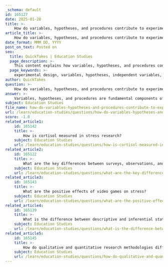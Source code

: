 ```yaml
---
_schema: default
id: 165127
date: 2025-01-28
title: >-
    How do variables, hypotheses, and procedures contribute to experimental design?
article_title: >-
    How do variables, hypotheses, and procedures contribute to experimental design?
date_format: MMM DD, YYYY
post_on_text: Posted on
seo:
  title: QuickTakes | Education Studies
  page_description: >-
    This content explains how variables, hypotheses, and procedures contribute to the experimental design, highlighting their roles in effectively testing hypotheses and ensuring valid conclusions in research.
  page_keywords: >-
    experimental design, variables, hypotheses, independent variables, dependent variables, control variables, null hypothesis, alternative hypothesis, procedures, participant selection, randomization, data collection, statistical analysis, randomized controlled trials
author: QuickTakes
question: >-
    How do variables, hypotheses, and procedures contribute to experimental design?
answer: >-
    Variables, hypotheses, and procedures are fundamental components of experimental design, each playing a crucial role in ensuring that an experiment is structured effectively to test a hypothesis and draw valid conclusions.\n\n### Variables\n1. **Independent Variables (IVs)**: These are the factors that the researcher manipulates in the experiment. For example, if a study is examining the effect of a new medication, the dosage of the medication would be the independent variable.\n   \n2. **Dependent Variables (DVs)**: These are the outcomes that are measured to assess the effect of the independent variables. Continuing with the medication example, the health outcomes or symptoms experienced by participants would be the dependent variables.\n\n3. **Control Variables**: These are factors that are kept constant throughout the experiment to prevent them from influencing the results. For instance, in a study on medication effectiveness, factors such as age, gender, and pre-existing health conditions might be controlled to ensure that any observed effects are due to the medication itself.\n\n### Hypotheses\nHypotheses are specific, testable predictions about the relationship between variables. In experimental design, researchers typically formulate two types of hypotheses:\n- **Null Hypothesis (H0)**: This states that there is no effect or relationship between the independent and dependent variables. For example, "The new medication has no effect on health outcomes."\n- **Alternative Hypothesis (H1)**: This posits that there is an effect or relationship. For example, "The new medication improves health outcomes."\n\nThe formulation of these hypotheses guides the design of the experiment and the analysis of the data collected.\n\n### Procedures\nThe procedures in an experimental design outline the steps that will be taken to conduct the experiment. This includes:\n- **Selection of Participants**: Determining how participants will be chosen and assigned to different groups (e.g., treatment vs. control).\n- **Randomization**: Implementing random assignment to minimize bias and ensure that the groups are comparable.\n- **Data Collection Methods**: Deciding how data will be gathered (e.g., surveys, tests, physiological measurements).\n- **Statistical Analysis**: Planning how the data will be analyzed to test the hypotheses, including the use of p-values to determine statistical significance.\n\nIn summary, a well-structured experimental design integrates these elements to effectively test hypotheses while controlling for confounding variables. This careful planning is essential for drawing valid conclusions and ensuring the reliability of the results. For instance, in randomized controlled trials (RCTs), the combination of clearly defined variables, well-formulated hypotheses, and rigorous procedures allows researchers to establish causation and make informed decisions based on their findings.
subject: Education Studies
file_name: how-do-variables-hypotheses-and-procedures-contribute-to-experimental-design.md
url: /learn/education-studies/questions/how-do-variables-hypotheses-and-procedures-contribute-to-experimental-design
score: -1.0
related_article1:
    id: 165142
    title: >-
        How is cortisol measured in stress research?
    subject: Education Studies
    url: /learn/education-studies/questions/how-is-cortisol-measured-in-stress-research
related_article2:
    id: 165122
    title: >-
        What are the key differences between surveys, observations, and experiments in data collection?
    subject: Education Studies
    url: /learn/education-studies/questions/what-are-the-key-differences-between-surveys-observations-and-experiments-in-data-collection
related_article3:
    id: 165143
    title: >-
        What are the positive effects of video games on stress?
    subject: Education Studies
    url: /learn/education-studies/questions/what-are-the-positive-effects-of-video-games-on-stress
related_article4:
    id: 165139
    title: >-
        What is the difference between descriptive and inferential statistics in data analysis?
    subject: Education Studies
    url: /learn/education-studies/questions/what-is-the-difference-between-descriptive-and-inferential-statistics-in-data-analysis
related_article5:
    id: 165145
    title: >-
        How do qualitative and quantitative research methodologies differ?
    subject: Education Studies
    url: /learn/education-studies/questions/how-do-qualitative-and-quantitative-research-methodologies-differ
---
```


&nbsp;
